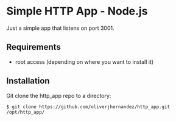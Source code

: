Simple HTTP App - Node.js
=============

Just a simple app that listens on port 3001.

Requirements
-----------------
* root access (depending on where you want to install it)

Installation
-----------------

Git clone the http_app repo to a directory:

    $ git clone https://github.com/oliverjhernandez/http_app.git /opt/http_app/

